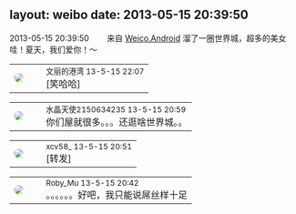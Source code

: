 layout: weibo
date: 2013-05-15 20:39:50
---
<meta name="referrer" content="no-referrer" />

2013-05-15 20:39:50  &nbsp;&nbsp;&nbsp;&nbsp;&nbsp;&nbsp; 来自 <a href="http://app.weibo.com/t/feed/l4RWD" rel="nofollow">Weico.Android</a>
溜了一圈世界城，超多的美女哇！夏天，我们爱你！～ ​​​

<table style="width: 100%;">
  <tr>
    <td style="width: 40px;"><img style="border-radius:50%" src="https://tva1.sinaimg.cn/crop.0.0.180.180.50/9dc97b7fjw1e8qgp5bmzyj2050050aa8.jpg?KID=imgbed,tva&Expires=1624465816&ssig=I7p6wfxBwo"></td>
    <td colspan="2"><small>文丽的港湾 13-5-15 22:07</small><br/>[笑哈哈]</td>
  </tr>
</table>

<table style="width: 100%;">
  <tr>
    <td style="width: 40px;"><img style="border-radius:50%" src="https://tva1.sinaimg.cn/crop.0.0.80.80.50/803012fbjw8f6z12p78p3j2028028q2p.jpg?KID=imgbed,tva&Expires=1624465816&ssig=K1pY4ithuP"></td>
    <td colspan="2"><small>水晶天使2150634235 13-5-15 20:59</small><br/>你们屋就很多。。。还逛啥世界城。。</td>
  </tr>
</table>

<table style="width: 100%;">
  <tr>
    <td style="width: 40px;"><img style="border-radius:50%" src="https://tva3.sinaimg.cn/crop.0.0.1242.1242.50/801f7e9ajw8f3peekcgoqj20yi0yidg9.jpg?KID=imgbed,tva&Expires=1624465816&ssig=ETbeqY%2BUSP"></td>
    <td colspan="2"><small>xcv58_ 13-5-15 20:51</small><br/>[转发]</td>
  </tr>
</table>

<table style="width: 100%;">
  <tr>
    <td style="width: 40px;"><img style="border-radius:50%" src="https://tva2.sinaimg.cn/crop.0.0.180.180.50/81fd9f09jw1e8qgp5bmzyj2050050aa8.jpg?KID=imgbed,tva&Expires=1624465816&ssig=u3kRaEFsHh"></td>
    <td colspan="2"><small>Roby_Mu 13-5-15 20:42</small><br/>。。。。。。好吧，我只能说屌丝样十足</td>
  </tr>
</table>
